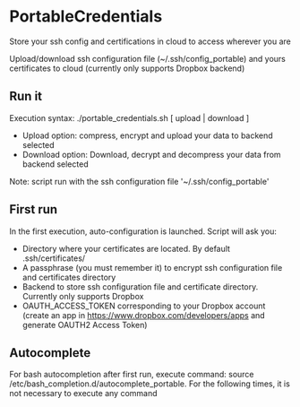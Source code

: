 # PortableCredentials
Store your ssh config and certifications in cloud to access wherever you are

Upload/download ssh configuration file (~/.ssh/config_portable) and yours certificates to cloud (currently only supports Dropbox backend)

## Run it
Execution syntax:
./portable_credentials.sh [ upload | download ]

- Upload option: compress, encrypt and upload your data to backend selected
- Download option: Download, decrypt and decompress your data from backend selected

Note: script run with the ssh configuration file '~/.ssh/config_portable'

## First run
In the first execution, auto-configuration is launched. Script will ask you:
- Directory where your certificates are located. By default .ssh/certificates/
- A passphrase (you must remember it) to encrypt ssh configuration file and certificates directory
- Backend to store ssh configuration file and certificate directory. Currently only supports Dropbox
- OAUTH_ACCESS_TOKEN corresponding to your Dropbox account (create an app in https://www.dropbox.com/developers/apps and generate OAUTH2 Access Token)

## Autocomplete
For bash autocompletion after first run, execute command: source /etc/bash_completion.d/autocomplete_portable. For the following times, it is not necessary to execute any command
